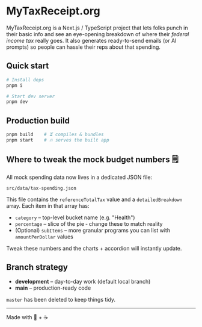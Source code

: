 # MyTaxReceipt.org

MyTaxReceipt.org is a Next.js / TypeScript project that lets folks punch in their basic info and see an eye-opening breakdown of where their *federal income tax* really goes.  It also generates ready-to-send emails (or AI prompts) so people can hassle their reps about that spending.

## Quick start

```bash
# Install deps
pnpm i

# Start dev server
pnpm dev
```

## Production build

```bash
pnpm build    # ⏳ compiles & bundles
pnpm start    # 🔥 serves the built app
```

## Where to tweak the mock budget numbers 🗒️

All mock spending data now lives in a dedicated JSON file:

```
src/data/tax-spending.json
```

This file contains the `referenceTotalTax` value and a `detailedBreakdown` array. Each item in that array has:

* `category` – top-level bucket name (e.g. "Health")
* `percentage` – slice of the pie ‑ change these to match reality
* (Optional) `subItems` – more granular programs you can list with `amountPerDollar` values

Tweak these numbers and the charts + accordion will instantly update.

## Branch strategy

* **development** – day-to-day work (default local branch)
* **main** – production-ready code

`master` has been deleted to keep things tidy.

---
Made with 💸 + ☕️
